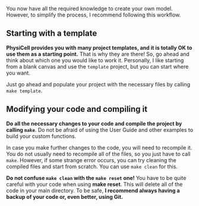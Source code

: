You now have all the required knowledge to create your own model. However, to simplify the process, I recommend following this workflow.

## Starting with a template
**PhysiCell provides you with many project templates, and it is totally OK to use them as a starting point.** That is why they are there! So, go ahead and think about which one you would like to work it. Personally, I like starting from a blank canvas and use the `template` project, but you can start where you want.

Just go ahead and populate your project with the necessary files by calling `make template`.

## Modifying your code and compiling it
**Do all the necessary changes to your code and compile the project by calling `make`**. Do not be afraid of using the User Guide and other examples to build your custom functions.

In case you make further changes to the code, you will need to recompile it. You do not usually need to recompile all of the files, so you just have to call `make`. However, if some strange error occurs, you can try cleaning the compiled files and start from scratch. You can use `make clean` for this.

**Do not confuse `make clean` with the `make reset` one!** You have to be quite careful with your code when using **make reset**. This will delete all of the code in your main directory. To be safe, **I recommend always having a backup of your code or, even better, using Git.**